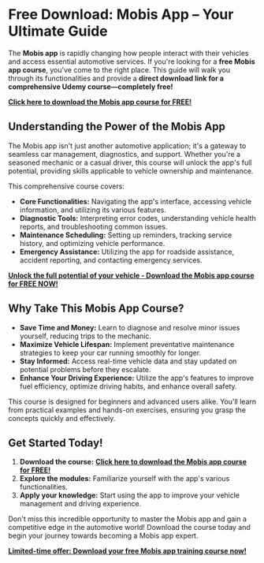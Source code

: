 # Free Download: Mobis App – Your Ultimate Guide

The **Mobis app** is rapidly changing how people interact with their vehicles and access essential automotive services. If you're looking for a **free Mobis app course**, you've come to the right place. This guide will walk you through its functionalities and provide a **direct download link for a comprehensive Udemy course—completely free!**

[**Click here to download the Mobis app course for FREE!**](https://udemywork.com/mobis-app)

## Understanding the Power of the Mobis App

The Mobis app isn't just another automotive application; it's a gateway to seamless car management, diagnostics, and support. Whether you're a seasoned mechanic or a casual driver, this course will unlock the app's full potential, providing skills applicable to vehicle ownership and maintenance.

This comprehensive course covers:

*   **Core Functionalities:** Navigating the app's interface, accessing vehicle information, and utilizing its various features.
*   **Diagnostic Tools:** Interpreting error codes, understanding vehicle health reports, and troubleshooting common issues.
*   **Maintenance Scheduling:** Setting up reminders, tracking service history, and optimizing vehicle performance.
*   **Emergency Assistance:** Utilizing the app for roadside assistance, accident reporting, and contacting emergency services.

[**Unlock the full potential of your vehicle - Download the Mobis app course for FREE NOW!**](https://udemywork.com/mobis-app)

## Why Take This Mobis App Course?

*   **Save Time and Money:** Learn to diagnose and resolve minor issues yourself, reducing trips to the mechanic.
*   **Maximize Vehicle Lifespan:** Implement preventative maintenance strategies to keep your car running smoothly for longer.
*   **Stay Informed:** Access real-time vehicle data and stay updated on potential problems before they escalate.
*   **Enhance Your Driving Experience:** Utilize the app's features to improve fuel efficiency, optimize driving habits, and enhance overall safety.

This course is designed for beginners and advanced users alike. You'll learn from practical examples and hands-on exercises, ensuring you grasp the concepts quickly and effectively.

## Get Started Today!

1.  **Download the course:** [**Click here to download the Mobis app course for FREE!**](https://udemywork.com/mobis-app)
2.  **Explore the modules:** Familiarize yourself with the app's various functionalities.
3.  **Apply your knowledge:** Start using the app to improve your vehicle management and driving experience.

Don't miss this incredible opportunity to master the Mobis app and gain a competitive edge in the automotive world! Download the course today and begin your journey towards becoming a Mobis app expert.

[**Limited-time offer: Download your free Mobis app training course now!**](https://udemywork.com/mobis-app)
